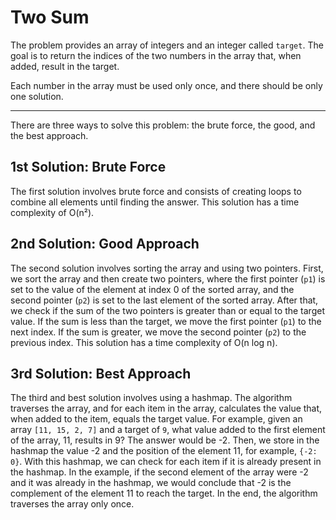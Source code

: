 # Two Sum

The problem provides an array of integers and an integer called `target`. The goal is to return the indices of the two numbers in the array that, when added, result in the target.

Each number in the array must be used only once, and there should be only one solution.

---

There are three ways to solve this problem: the brute force, the good, and the best approach.

## 1st Solution: Brute Force
The first solution involves brute force and consists of creating loops to combine all elements until finding the answer. This solution has a time complexity of O(n²).

## 2nd Solution: Good Approach
The second solution involves sorting the array and using two pointers. First, we sort the array and then create two pointers, where the first pointer (`p1`) is set to the value of the element at index 0 of the sorted array, and the second pointer (`p2`) is set to the last element of the sorted array. After that, we check if the sum of the two pointers is greater than or equal to the target value. If the sum is less than the target, we move the first pointer (`p1`) to the next index. If the sum is greater, we move the second pointer (`p2`) to the previous index. This solution has a time complexity of O(n log n).

## 3rd Solution: Best Approach
The third and best solution involves using a hashmap. The algorithm traverses the array, and for each item in the array, calculates the value that, when added to the item, equals the target value. For example, given an array `[11, 15, 2, 7]` and a target of `9`, what value added to the first element of the array, 11, results in 9? The answer would be -2. Then, we store in the hashmap the value -2 and the position of the element 11, for example, `{-2: 0}`. With this hashmap, we can check for each item if it is already present in the hashmap. In the example, if the second element of the array were -2 and it was already in the hashmap, we would conclude that -2 is the complement of the element 11 to reach the target. In the end, the algorithm traverses the array only once.
